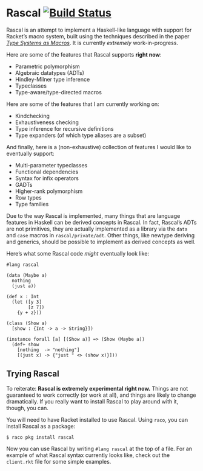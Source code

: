 # Rascal [![Build Status](https://travis-ci.org/lexi-lambda/rascal.svg?branch=travis-ci)](https://travis-ci.org/lexi-lambda/rascal)

Rascal is an attempt to implement a Haskell-like language with support for Racket’s macro system, built using the techniques described in the paper [*Type Systems as Macros*][types-as-macros]. It is currently *extremely* work-in-progress.

Here are some of the features that Rascal supports **right now**:

  - Parametric polymorphism
  - Algebraic datatypes (ADTs)
  - Hindley-Milner type inference
  - Typeclasses
  - Type-aware/type-directed macros

Here are some of the features that I am currently working on:

  - Kindchecking
  - Exhaustiveness checking
  - Type inference for recursive definitions
  - Type expanders (of which type aliases are a subset)

And finally, here is a (non-exhaustive) collection of features I would like to eventually support:

  - Multi-parameter typeclasses
  - Functional dependencies
  - Syntax for infix operators
  - GADTs
  - Higher-rank polymorphism
  - Row types
  - Type families

Due to the way Rascal is implemented, many things that are language features in Haskell can be derived concepts in Rascal. In fact, Rascal’s ADTs are not primitives, they are actually implemented as a library via the `data` and `case` macros in `rascal/private/adt`. Other things, like newtype deriving and generics, should be possible to implement as derived concepts as well.

Here’s what some Rascal code *might* eventually look like:

```
#lang rascal

(data (Maybe a)
  nothing
  (just a))

(def x : Int
  (let ([y 3]
        [z 7])
    {y + z}))

(class (Show a)
  [show : {Int -> a -> String}])

(instance forall [a] [(Show a)] => (Show (Maybe a))
  (def+ show
    [nothing  -> "nothing"]
    [(just x) -> {"just " <> (show x)}]))
```

## Trying Rascal

To reiterate: **Rascal is extremely experimental right now.** Things are not guaranteed to work correctly (or work at all), and things are likely to change dramatically. If you really want to install Rascal to play around with it, though, you can.

You will need to have Racket installed to use Rascal. Using `raco`, you can install Rascal as a package:

```
$ raco pkg install rascal
```

Now you can use Rascal by writing `#lang rascal` at the top of a file. For an example of what Rascal syntax currently looks like, check out the `client.rkt` file for some simple examples.

[types-as-macros]: http://www.ccs.neu.edu/home/stchang/pubs/ckg-popl2017.pdf
